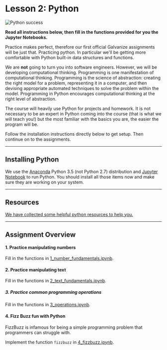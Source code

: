 Lesson 2: Python
====

![Python success](http://cdn.meme.am/instances/63208001.jpg)

__Read all instructions below, then fill in the functions provided for you the Jupyter Notebooks.__ 

Practice makes perfect, therefore our first official Galvanize assignments will be just that. Practicing python. In particular we'll be getting more comfortable with Python built-in data structures and functions.

We are __not__ going to turn you into software engineers. However, we will be developing computational thinking. Programming is one manifestation of computational thinking. Programming is the science of abstraction: creating the right model for a problem, representing it in a computer, and then devising appropriate automated techniques to solve the problem within the model. Programming in Python encourages computational thinking at the right level of abstraction.

The course will heavily use Python for projects and homework. It is not necessary to be an expert in Python coming into the course (that is what we will teach you!) but the most familiar with the basics you are, the easier the program will be.

Follow the installation instructions directly below to get setup. Then continue on to the assignments. 

---
Installing Python
----

We use the [Anaconda](https://store.continuum.io/cshop/anaconda/) Python 3.5 (not Python 2.7) distribution and [Jupyter Notebook](http://jupyter.org/) to run Python. You should install all those items now and make sure they are working on your system.

---
Resources
----

[We have collected some helpful python resources to help you.](python_resources.ipynb)

----
Assignment Overview
----

#### 1. Practice manipulating numbers

Fill in the functions in [1_number_fundamentals.ipynb](1_number_fundamentals.ipynb).

#### 2. Practice manipulating text

Fill in the functions in [2_text_fundamentals.ipynb](2_text_fundamentals.ipynb).

##### 3. Practice common programming operations

Fill in the functions in [3_operations.ipynb](3_operations.ipynb).

#### 4. Fizz Buzz fun with Python

FizzBuzz is infamous for being a simple programming problem that programmers can struggle with.

Implement the function `fizzbuzz` in [4_fizzbuzz.ipynb](4_fizzbuzz.ipynb).
 